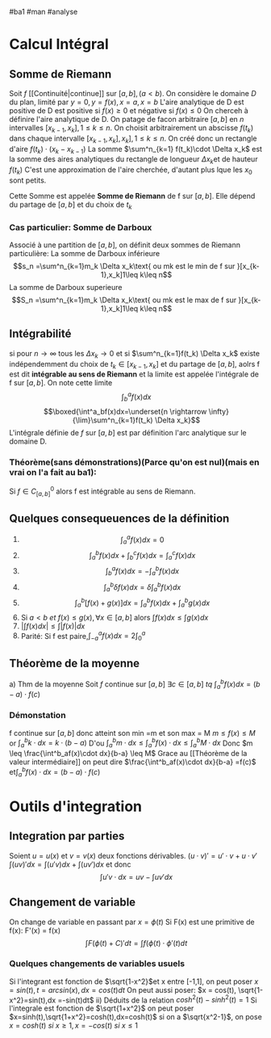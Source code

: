 #ba1 #man #analyse 
# Calcul Intégral
## Somme de Riemann
Soit $f$ [[Continuité|continue]] sur $[a,b],(a<b)$. On considère le domaine $D$ du plan, limité par $y=0,y=f(x), x=a,x=b$
L'aire analytique de D est positive de D est positive si $f(x)\geq 0$ et négative si $f(x) \leq 0$
On cherceh à définire l'aire analytique de D.
On patage de facon arbitraire $[a,b]$ en $n$ intervalles $[x_{k-1}, x_k],1\leq k\leq n$. On choisit arbitrairement un abscisse $f(t_k)$ dans chaque intervalle $[x_{k-1}, x_k],x_k],1\leq k\leq n$.
On créé donc un rectangle d'aire $f(t_k)\cdot (x_k-x_{k-1})$
La somme $\sum^n_{k=1} f(t_k)\cdot \Delta x_k$ est la somme des aires analytiques du rectangle de longueur $\Delta x_k$et de hauteur $f(t_k)$ C'est une approximation de l'aire cherchée, d'autant plus lque les $x_0$ sont petits. 

Cette Somme est appelée __Somme de Riemann__ de f sur $[a,b]$. Elle dépend du partage de $[a,b]$ et du choix de $t_k$

### Cas particulier: Somme de Darboux
Associé à une partition de $[a,b]$, on définit deux sommes de Riemann particulière:
La somme de Darboux inférieure
$$s_n =\sum^n_{k=1}m_k \Delta x_k\text{ ou mk est le min de f sur }[x_{k-1},x_k]1\leq k\leq n$$
La somme de Darboux superieure
$$S_n =\sum^n_{k=1}m_k \Delta x_k\text{ ou mk est le max de f sur }[x_{k-1},x_k]1\leq k\leq n$$
## Intégrabilité
si pour $n\to \infty$ tous les $\Delta x_k \to 0$ et si $\sum^n_{k=1}f(t_k) \Delta x_k$ existe indépendemment du choix de $t_k \in [x_{k-1},x_k]$ et du partage de $[a,b]$, aolrs f est dit __intégrable au sens de Riemann__ et la limite est appelée l'intégrale de f sur $[a,b]$.
On note cette limite 
$$\int^a_bf(x)dx$$
$$\boxed{\int^a_bf(x)dx=\underset{n \rightarrow \infty}{\lim}\sum^n_{k=1}f(t_k) \Delta x_k}$$
L'intégrale définie de $f$ sur $[a,b]$ est par définition l'arc analytique sur  le domaine D.
### Théorème(sans démonstrations)(Parce qu'on est nul)(mais en vrai on l'a fait au ba1):
Si $f\in C^0_{[a,b]}$ alors f est intégrable au sens de Riemann. 
## Quelques consequeuences de la définition
1) $$\int^a_af(x)dx=0$$
2)  $$\int^b_af(x)dx+\int^c_bf(x)dx=\int^c_af(x)dx$$
3)  $$\int^a_bf(x)dx= -\int^b_af(x)dx$$
4)  $$\int^b_a\delta f(x)dx =\delta\int^b_a f(x)dx$$
5)  $$\int^b_a[f(x)+g(x)]dx= \int^b_a f(x)dx+\int^b_a g(x)dx$$
6)  Si $a<b \ et \ f(x) \leq g(x), \forall x \in [a,b]$ alors $\int f(x)dx\leq\int g(x)dx$
7)  $|\int f(x)dx|\leq\int|f(x)|dx$
8)  Parité: Si f est paire,$\int^a_{-a}f(x)dx=2\int^a_0$

## Théorème de la moyenne
a) Thm de la moyenne
Soit $f$ continue sur $[a,b]$
$\exists c \in [a,b] \ tq \ \int^b_af(x)dx= (b-a)\cdot f(c)$
### Démonstation
f continue sur $[a,b]$ donc atteint son min =m et son max = M $m \leq f(x) \leq M$
or $\int^b_a k \cdot dx=k\cdot (b-a)$
D'ou $\int^b_am\cdot dx  \leq \int^b_af(x)\cdot dx \leq \int^b_aM\cdot dx$
Donc $m \leq \frac{\int^b_af(x)\cdot dx}{b-a} \leq M$
Grace au [[Théorème de la valeur intermédiaire]] on peut dire $\frac{\int^b_af(x)\cdot dx}{b-a} =f(c)$ et$\int^b_af(x)\cdot dx=(b-a)\cdot f(c)$
# Outils d'integration
## Integration par parties
Soient $u = u(x)$ et $v= v(x)$ deux fonctions dérivables.
$(u\cdot v)'= u' \cdot v + u \cdot v'$
$\int(uv)'dx= \int(u'v)dx+\int(uv')dx$
et donc 
$$\int u'v\cdot dx = uv -\int uv'dx$$
## Changement de variable
On change de variable en passant par $x = \phi(t)$
Si F(x) est une primitive de f(x): F'(x) = f(x)
$$\int F(\phi(t)+C)'dt=\int f(\phi (t)\cdot \phi'(t)dt$$
### Quelques changements de variables usuels
Si l'integrant est fonction de $\sqrt{1-x^2}$et x entre [-1,1], on peut poser $x = sin(t),t = arcsin(x), dx =cos(t)dt$
On peut aussi poser:
$x = cos(t), \sqrt{1-x^2}=sin(t),dx =-sin(t)dt$
ii) Déduits de la relation $cosh^2(t)-sinh^2(t)=1$
Si l'integrale est fonction de $\sqrt{1+x^2}$ on peut poser $x=sinh(t),\sqrt{1+x^2}=cosh(t),dx=cosh(t)$ 
si on a $\sqrt{x^2-1}$, on pose $x =cosh(t)\ si \ x \geq 1,x=-cos(t) \ si \ x\leq1$